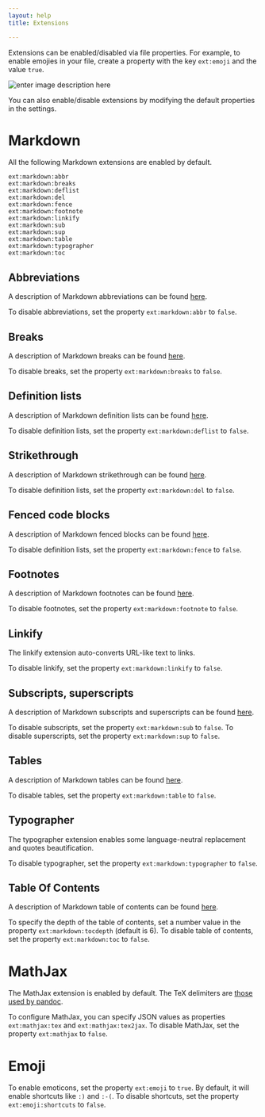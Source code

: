 ```yaml
---
layout: help
title: Extensions

---
```


Extensions can be enabled/disabled via file properties. For example, to enable emojies in your file, create a property with the key `ext:emoji` and the value `true`.

![enter image description here](https://i.imgur.com/v5WRILY.png)

You can also enable/disable extensions by modifying the default properties in the settings.

# Markdown

All the following Markdown extensions are enabled by default.

```
ext:markdown:abbr
ext:markdown:breaks
ext:markdown:deflist
ext:markdown:del
ext:markdown:fence
ext:markdown:footnote
ext:markdown:linkify
ext:markdown:sub
ext:markdown:sup
ext:markdown:table
ext:markdown:typographer
ext:markdown:toc
```


## Abbreviations

A description of Markdown abbreviations can be found [here](https://www.npmjs.com/package/markdown-it-abbr).

To disable abbreviations, set the property `ext:markdown:abbr` to `false`.

## Breaks

A description of Markdown breaks can be found [here](https://help.github.com/articles/writing-on-github/#newlines).

To disable breaks, set the property `ext:markdown:breaks` to `false`.

## Definition lists

A description of Markdown definition lists can be found [here](http://pandoc.org/README.html#definition-lists).

To disable definition lists, set the property `ext:markdown:deflist` to `false`.

## Strikethrough

A description of Markdown strikethrough can be found [here](https://help.github.com/articles/github-flavored-markdown/#strikethrough).

To disable definition lists, set the property `ext:markdown:del` to `false`.

## Fenced code blocks

A description of Markdown fenced blocks can be found [here](https://help.github.com/articles/github-flavored-markdown/#fenced-code-blocks).

To disable definition lists, set the property `ext:markdown:fence` to `false`.

## Footnotes

A description of Markdown footnotes can be found [here](http://pandoc.org/README.html#footnotes).

To disable footnotes, set the property `ext:markdown:footnote` to `false`.

## Linkify

The linkify extension auto-converts URL-like text to links.

To disable linkify, set the property `ext:markdown:linkify` to `false`.

## Subscripts, superscripts

A description of Markdown subscripts and superscripts can be found [here](http://pandoc.org/README.html#superscripts-and-subscripts).

To disable subscripts, set the property `ext:markdown:sub` to `false`.
To disable superscripts, set the property `ext:markdown:sup` to `false`.

## Tables

A description of Markdown tables can be found [here](https://help.github.com/articles/github-flavored-markdown/#tables).

To disable tables, set the property `ext:markdown:table` to `false`.

## Typographer

The typographer extension enables some language-neutral replacement and quotes beautification.

To disable typographer, set the property `ext:markdown:typographer` to `false`.

## Table Of Contents

A description of Markdown table of contents can be found [here](https://pythonhosted.org/Markdown/extensions/toc.html).

To specify the depth of the table of contents, set a number value in the property `ext:markdown:tocdepth` (default is 6).
To disable table of contents, set the property `ext:markdown:toc` to `false`.


# MathJax

The MathJax extension is enabled by default. The TeX delimiters are [those used by pandoc](http://pandoc.org/README.html#math).

To configure MathJax, you can specify JSON values as properties `ext:mathjax:tex` and `ext:mathjax:tex2jax`.
To disable MathJax, set the property `ext:mathjax` to `false`.


# Emoji

To enable emoticons, set the property `ext:emoji` to `true`.
By default, it will enable shortcuts like `:)` and `:-(`. To disable shortcuts, set the property `ext:emoji:shortcuts` to `false`.

